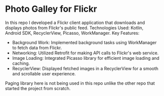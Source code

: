 # Photo Galley for Flickr

In this repo I developed a Flickr client application that downloads and displays photos from Flickr's public feed.
Technologies Used: Kotlin, Android SDK, RecyclerView, Picasso, WorkManager.
Key Features:

- Background Work: Implemented background tasks using WorkManager to fetch data from Flickr.
- Networking: Utilized Retrofit for making API calls to Flickr's web service.
- Image Loading: Integrated Picasso library for efficient image loading and caching.
- RecyclerView: Displayed fetched images in a RecyclerView for a smooth and scrollable user experience.


Paging library here is not being used in this repo unlike the other repo that started the project from scratch.
